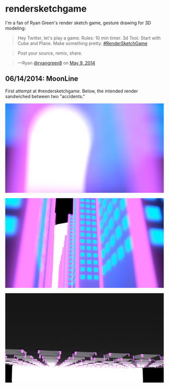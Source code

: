 # rendersketchgame #

I'm a fan of Ryan Green's render sketch game, gesture drawing for 3D modeling:

> Hey Twitter, let's play a game. Rules: 10 min timer. 3d Tool. Start with Cube and Plane. Make something pretty. [#RenderSketchGame](https://twitter.com/search?q=%23RenderSketchGame&amp;src=hash) 

> Post your source, remix, share.

> —Ryan [@ryangreen8](https://twitter.com/ryangreen8) on [May 9, 2014](https://twitter.com/ryangreen8/statuses/464796635424641024)



## 06/14/2014: MoonLine ##

First attempt at #rendersketchgame.  Below, the intended render sandwiched between two "accidents."

![Blurred Landscape](./06_14_2014/blurscape.png)

![Properly Focused](./06_14_2014/focused.png)

![Oops, wrong angle](./06_14_2014/oops.png)
